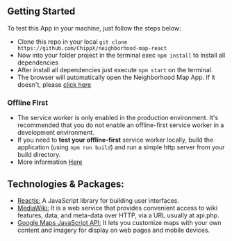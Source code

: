 ## Getting Started
To test this App in your machine, just follow the steps below:
- Clone this repo in your local ```git clone https://github.com/ChippX/neighborhood-map-react```
- Now into your folder project in the terminal exec ```npm install``` to install all dependencies
- After install all dependencies just execute ```npm start``` on the terminal.
- The browser will automatically open the Neighborhood Map App. If it doesn't, please [click here](http://localhost:3000/)
### Offline First
- The service worker is only enabled in the production environment. It's recommended that you do not enable an offline-first service worker in a development environment.
- If you need to **test your offline-first** service worker locally, build the application (using `npm run build`) and run a simple http server from your build directory.
- More information [Here](https://github.com/facebook/create-react-app/blob/master/packages/react-scripts/template/README.md#offline-first-considerations)


## Technologies & Packages:
* [Reactjs:](https://reactjs.org) A JavaScript library for building user interfaces.
* [MediaWiki:](https://www.mediawiki.org/wiki/API:Main_page) It is a web service that provides convenient access to wiki features, data, and meta-data over HTTP, via a URL usually at api.php.
* [Google Maps JavaScript API:](https://developers.google.com/maps/documentation/javascript/tutorial) It lets you customize maps with your own content and imagery for display on web pages and mobile devices.
